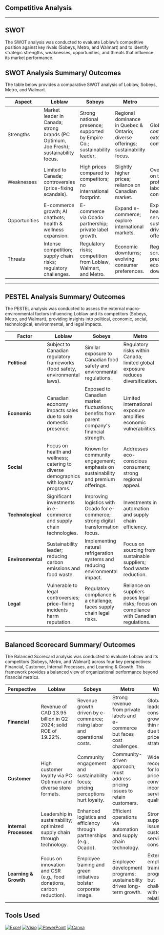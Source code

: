 ## Competitive Analysis 
---

## SWOT

The SWOT analysis was conducted to evaluate Loblaw’s competitive position against key rivals (Sobeys, Metro, and Walmart) and to identify strategic strengths, weaknesses, opportunities, and threats that influence its market performance.

## SWOT Analysis Summary/ Outcomes

The table below provides a comparative SWOT analysis of Loblaw, Sobeys, Metro, and Walmart.  

| Aspect      | Loblaw                                                                 | Sobeys                                                       | Metro                                                        | Walmart                                                                 |
|-------------|------------------------------------------------------------------------|--------------------------------------------------------------|--------------------------------------------------------------|------------------------------------------------------------------------|
| Strengths   | Market leader in Canada; strong brands (PC Optimum, Joe Fresh); sustainability focus. | Strong national presence; supported by Empire Co.; sustainability leader. | Regional dominance in Quebec & Ontario; diverse offerings; sustainability focus. | Global scale; cost leadership; extensive e-commerce.                   |
| Weaknesses  | Limited to Canada; controversies (price-fixing scandals).              | High prices compared to competitors; no international footprint. | Slightly higher prices; reliance on Canadian market.          | Overdependence on the U.S.; thin profit margins; labor controversies.  |
| Opportunities | E-commerce growth; AI chatbots; health & wellness expansion.          | E-commerce via Ocado partnership; private label growth.       | Expand e-commerce; explore international markets.             | Expand healthcare services; sustainability-driven product offerings.   |
| Threats     | Intense competition; supply chain risks; regulatory challenges.        | Regulatory risks; competition from Loblaw, Walmart, and Metro. | Economic downturns; evolving consumer preferences.            | Regulatory scrutiny; union pressures; economic downturns.              |

---

## PESTEL Analysis Summary/ Outcomes

The PESTEL analysis was conducted to assess the external macro-environmental factors influencing Loblaw and its competitors (Sobeys, Metro, and Walmart), providing insights into political, economic, social, technological, environmental, and legal impacts.  

| **Factor**     | **Loblaw**                                                                 | **Sobeys**                                                                 | **Metro**                                                                  | **Walmart**                                                                 |
|----------------|-----------------------------------------------------------------------------|-----------------------------------------------------------------------------|-----------------------------------------------------------------------------|----------------------------------------------------------------------------|
| **Political**  | Subject to Canadian regulatory frameworks (food safety, environmental laws). | Similar exposure to Canadian food safety and environmental regulations.     | Regulatory risks within Canada; limited global exposure reduces diversification. | Global scrutiny and regulations; tariff and tax challenges.                 |
| **Economic**   | Canadian economy impacts sales due to sole domestic presence.               | Exposed to Canadian market fluctuations; benefits from parent company's financial strength. | Limited international exposure amplifies economic vulnerabilities.           | Vulnerable to U.S. economic changes due to revenue dependence.              |
| **Social**     | Focus on health and wellness; catering to diverse demographics with loyalty programs. | Known for community engagement; emphasis on sustainability and premium offerings. | Addresses eco-conscious consumers; strong regional appeal.                   | Broad appeal with everyday low pricing but labor controversies damage social perception. |
| **Technological** | Significant investments in e-commerce and supply chain technologies.        | Improving logistics with Ocado for e-commerce; strong digital transformation focus. | Investments in automation and supply chain efficiency.                      | Leading in digital transformation and online shopping.                      |
| **Environmental** | Sustainability leader; reducing carbon emissions and food waste.           | Implementing natural refrigeration systems and reducing environmental impact. | Focus on sourcing from sustainable suppliers; food waste reduction.          | Intensified focus on sustainability and eco-friendly products.              |
| **Legal**      | Vulnerable to legal controversies; price-fixing incidents harm reputation.   | Regulatory compliance is a challenge; faces supply chain legal risks.       | Reliance on suppliers poses legal risks; focus on compliance with Canadian regulations. | Frequently under scrutiny for labor practices and supplier standards globally. |

---

## Balanced Scorecard Summary/ Outcomes 

The Balanced Scorecard analysis was conducted to evaluate Loblaw and its competitors (Sobeys, Metro, and Walmart) across four key perspectives: Financial, Customer, Internal Processes, and Learning & Growth. This framework provides a balanced view of organizational performance beyond financial metrics.  

| **Perspective**     | **Loblaw**                                                                 | **Sobeys**                                                                 | **Metro**                                                                  | **Walmart**                                                                 |
|---------------------|-----------------------------------------------------------------------------|-----------------------------------------------------------------------------|-----------------------------------------------------------------------------|----------------------------------------------------------------------------|
| **Financial**       | Revenue of CAD 13.95 billion in Q2 2024; solid ROE of 19.22%.              | Revenue growth driven by e-commerce; rising labor and operational costs.    | Strong revenue from private labels and e-commerce but faces cost challenges. | Global leader; consistent growth but thin margins due to low-price strategy. |
| **Customer**        | High customer loyalty via PC Optimum and diverse store formats.            | Community engagement and sustainability focus; pricing perceptions hurt loyalty. | Community-driven approach; must address pricing issues to retain customers. | Widely recognized for low prices and convenience; inconsistent service quality. |
| **Internal Processes** | Leadership in sustainability; optimized supply chain through technology. | Enhanced logistics and efficiency through partnerships (e.g., Ocado).       | Efficient operations via automation and supply chain technology.             | Strong global supply chain; issues with customer service consistency.        |
| **Learning & Growth** | Focus on innovation and CSR (e.g., food donations, carbon reduction).      | Employee training and green initiatives bolster corporate image.             | Employee development programs: sustainability drives long-term growth.      | Extensive employee training programs but challenges with union relationships. |

## Tools Used

[![Excel](https://img.shields.io/badge/Microsoft_Excel-217346?style=for-the-badge&logo=microsoft-excel&logoColor=white)](https://www.microsoft.com/excel) 
[![Visio](https://img.shields.io/badge/Microsoft_Visio-3953A4?style=for-the-badge&logo=microsoft-visio&logoColor=white)](https://www.microsoft.com/visio) 
[![PowerPoint](https://img.shields.io/badge/Microsoft_PowerPoint-D24726?style=for-the-badge&logo=microsoft-powerpoint&logoColor=white)](https://www.microsoft.com/powerpoint) 
[![Canva](https://img.shields.io/badge/Canva-00C4CC?style=for-the-badge&logo=canva&logoColor=white)](https://www.canva.com)
